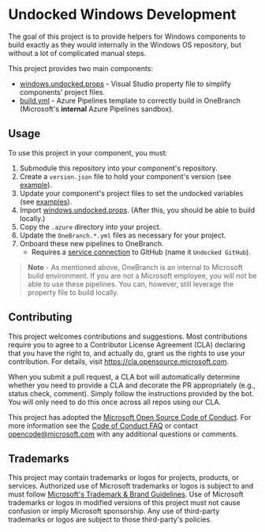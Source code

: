 # Undocked Windows Development

The goal of this project is to provide helpers for Windows components to build exactly as they would internally in the Windows OS repository, but without a lot of complicated manual steps.

This project provides two main components:

- [windows.undocked.props](vs\windows.undocked.props) - Visual Studio property file to simplify components' project files.
- [build.yml](v1\build.yml) - Azure Pipelines template to correctly build in OneBranch (Microsoft's **internal** Azure Pipelines sandbox).

## Usage

To use this project in your component, you must:

1. Submodule this repository into your component's repository.
1. Create a `version.json` file to hold your component's version (see [example](templates\version.json)).
1. Update your component's project files to set the undocked variables (see [examples](templates)).
1. Import [windows.undocked.props](vs\windows.undocked.props). (After this, you should be able to build locally.)
1. Copy the `.azure` directory into your project.
1. Update the `OneBranch.*.yml` files as necessary for your project.
1. Onboard these new pipelines to OneBranch.
   - Requires a [service connection](https://learn.microsoft.com/en-us/azure/devops/pipelines/library/service-endpoints?view=azure-devops&tabs=yaml#azure-repos) to GitHub (name it `Undocked GitHub`).

> **Note** - As mentioned above, OneBranch is an internal to Microsoft build environment. If you are not a Microsoft employee, you will not be able to use these pipelines. You can, however, still leverage the property file to build locally.

## Contributing

This project welcomes contributions and suggestions.  Most contributions require you to agree to a Contributor License Agreement (CLA) declaring that you have the right to, and actually do, grant us the rights to use your contribution. For details, visit https://cla.opensource.microsoft.com.

When you submit a pull request, a CLA bot will automatically determine whether you need to provide a CLA and decorate the PR appropriately (e.g., status check, comment). Simply follow the instructions provided by the bot. You will only need to do this once across all repos using our CLA.

This project has adopted the [Microsoft Open Source Code of Conduct](https://opensource.microsoft.com/codeofconduct/). For more information see the [Code of Conduct FAQ](https://opensource.microsoft.com/codeofconduct/faq/) or contact [opencode@microsoft.com](mailto:opencode@microsoft.com) with any additional questions or comments.

## Trademarks

This project may contain trademarks or logos for projects, products, or services. Authorized use of Microsoft trademarks or logos is subject to and must follow
[Microsoft's Trademark & Brand Guidelines](https://www.microsoft.com/en-us/legal/intellectualproperty/trademarks/usage/general). Use of Microsoft trademarks or logos in modified versions of this project must not cause confusion or imply Microsoft sponsorship. Any use of third-party trademarks or logos are subject to those third-party's policies.

